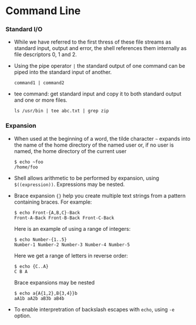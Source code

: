 Command Line
============

### Standard I/O

* While we have referred to the first thress of these file streams as standard input, output and error, the shell references them internally as file descriptors 0, 1 and 2.
* Using the pipe operator `|` the standard output of one command can be piped into the standard input of another.

  `command1 | command2`

* tee command: get standard input and copy it to both standard output and one or more files.

  `ls /usr/bin | tee abc.txt | grep zip`

### Expansion

* When used at the beginning of a word, the tilde character `~` expands into the name of the home directory of the named user or, if no user is named, the home directory of the current user

  ```
  $ echo ~foo
  /home/foo
  ```

* Shell allows arithmetic to be performed by expansion, using `$((expression))`. Expressions may be nested.
* Brace expansion `{}` help you create multiple text strings from a pattern containing braces. For example:

  ```
  $ echo Front-{A,B,C}-Back
  Front-A-Back Front-B-Back Front-C-Back
  ```

  Here is an example of using a range of integers:

  ```
  $ echo Number-{1..5}
  Number-1 Number-2 Number-3 Number-4 Number-5
  ```

  Here we get a range of letters in reverse order:

  ```
  $ echo {C..A}
  C B A
  ```

  Brace expansions may be nested

  ```
  $ echo a{A{1,2},B{3,4}}b
  aA1b aA2b aB3b aB4b
  ```

* To enable interpretration of backslash escapes with `echo`, using `-e` option.
